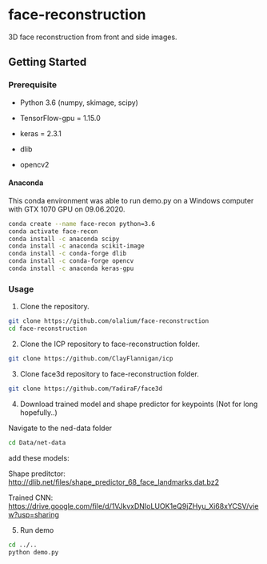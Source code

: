 # face-reconstruction
3D face reconstruction from front and side images.

## Getting Started

### Prerequisite
* Python 3.6 (numpy, skimage, scipy)

* TensorFlow-gpu = 1.15.0

* keras = 2.3.1

* dlib

* opencv2 

#### Anaconda
This conda environment was able to run demo.py on a Windows computer with GTX 1070 GPU on 09.06.2020.
 ```bash
conda create --name face-recon python=3.6
conda activate face-recon
conda install -c anaconda scipy
conda install -c anaconda scikit-image
conda install -c conda-forge dlib
conda install -c conda-forge opencv
conda install -c anaconda keras-gpu
 ```

### Usage

 1. Clone the repository.
  ```bash
  git clone https://github.com/olalium/face-reconstruction
  cd face-reconstruction
  ```
 
 2. Clone the ICP repository to face-reconstruction folder.
  ```bash
  git clone https://github.com/ClayFlannigan/icp
  ```
 3. Clone face3d repository to face-reconstruction folder.
  ```bash
  git clone https://github.com/YadiraF/face3d
  ```
 4. Download trained model and shape predictor for keypoints (Not for long hopefully..)
 
  Navigate to the ned-data folder
  ```bash
  cd Data/net-data
  ```
  add these models:

  Shape preditctor:  http://dlib.net/files/shape_predictor_68_face_landmarks.dat.bz2

  Trained CNN:  https://drive.google.com/file/d/1VJkvxDNIoLUOK1eQ9jZHyu_Xi68xYCSV/view?usp=sharing

 5. Run demo
  ```bash
  cd ../..
  python demo.py
 ```

